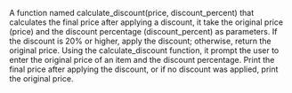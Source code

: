 A function named calculate_discount(price, discount_percent) that calculates the final price after applying a discount, it take the original price (price) and the discount percentage (discount_percent) as parameters. If the discount is 20% or higher, apply the discount; otherwise, return the original price.
Using the calculate_discount function, it prompt the user to enter the original price of an item and the discount percentage. Print the final price after applying the discount, or if no discount was applied, print the original price.
